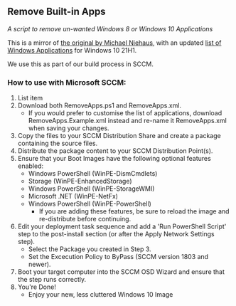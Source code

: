 ## Remove Built-in Apps
*A script to remove un-wanted Windows 8 or Windows 10 Applications*

This is a mirror of [the original by Michael Niehaus](https://techcommunity.microsoft.com/t5/windows-blog-archive/removing-windows-10-in-box-apps-during-a-task-sequence/ba-p/706582), with an updated [list of Windows Applications](https://docs.microsoft.com/en-us/windows/application-management/apps-in-windows-10) for Windows 10 21H1.

We use this as part of our build process in SCCM.

### How to use with Microsoft SCCM:

 1. List item
 2. Download both RemoveApps.ps1 and RemoveApps.xml.
	 - If you would prefer to customise the list of applications, download RemoveApps.Example.xml instead and re-name it RemoveApps.xml when saving your changes.
 3. Copy the files to your SCCM Distribution Share and create a package containing the source files.
 4. Distribute the package content to your SCCM Distribution Point(s).
 5. Ensure that your Boot Images have the following optional features enabled:
	 - Windows PowerShell (WinPE-DismCmdlets)
	 - Storage (WinPE-EnhancedStorage)
	 - Windows PowerShell (WinPE-StorageWMI)
	 - Microsoft .NET (WinPE-NetFx)
	 - Windows PowerShell (WinPE-PowerShell)
		 - If you are adding these features, be sure to reload the image and re-distribute before continuing.
 6. Edit your deployment task sequence and add a 'Run PowerShell Script' step to the post-install section (or after the Apply Network Settings step).
	 - Select the Package you created in Step 3.
	 - Set the Excecution Policy to ByPass (SCCM version 1803 and newer).
 7. Boot your target computer into the SCCM OSD Wizard and ensure that the step runs correctly.
 8. You're Done!
	 - Enjoy your new, less cluttered Windows 10 Image
